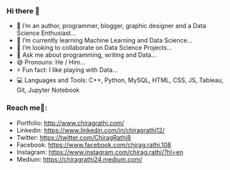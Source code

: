 ### Hi there 👋
- 🔭 I’m an author, programmer, blogger, graphic designer and a Data Science Enthusiast...
- 🌱 I’m currently learning Machine Learning and Data Science...
- 👯 I’m looking to collaborate on Data Science Projects...
- 💬 Ask me about programming, writing and Data...
- 😄 Pronouns: He / Him...
- ⚡ Fun fact: I like playing with Data...
- 💻 Languages and Tools: C++, Python, MySQL, HTML, CSS, JS, Tableau, Git, Jupyter Notebook
### Reach me🤙:
- Portfolio: http://www.chiragrathi.com/
- Linkedin: https://www.linkedin.com/in/chiragrathi12/
- Twitter: https://twitter.com/ChiragRathi8
- Facebook: https://www.facebook.com/chirag.rathi.108
- Instagram: https://www.instagram.com/chirag.rathi/?hl=en
- Medium: https://chiragrathi24.medium.com/ 

<!--
**chiragrathi24/chiragrathi24** is a ✨ _special_ ✨ repository because its `README.md` (this file) appears on your GitHub profile.

Here are some ideas to get you started:

- 🔭 I’m currently working on ...
- 🌱 I’m currently learning ...
- 👯 I’m looking to collaborate on ...
- 🤔 I’m looking for help with ...
- 💬 Ask me about ...
- 📫 How to reach me: ...
- 😄 Pronouns: ...
- ⚡ Fun fact: ...
-->
